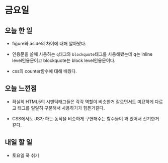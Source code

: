 # 금요일

## 오늘 한 일

- figure와 aside의 차이에 대해 알아봤다.

- 인용문을 쓸때 사용하는 `q`태그와 `blockquote`태그를 사용해봤는데 q는 inline level인용문이고 blockquote는 block level인용문이다.

- css의 counter함수에 대해 배웠다.

## 오늘 느낀점

- 확실히 HTML5의 시맨틱태그들은 각각 역할이 비슷한거 같으면서도 미묘하게 다르고 태그를 일일히 구분해서 사용하기가 힘든거같다.

- CSS에서도 JS가 하는 동작을 비슷하게 구현해주는 함수들이 꽤 있어서 신기한거 같다.

## 내일 할 일

- 토요일 푹 쉬기